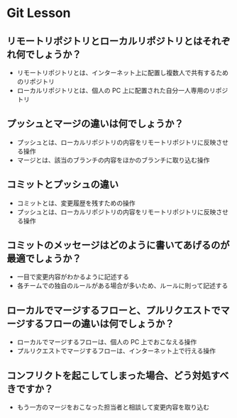 # Git Lesson

## リモートリポジトリとローカルリポジトリとはそれぞれ何でしょうか？

- リモートリポジトリとは、インターネット上に配置し複数人で共有するためのリポジトリ
- ローカルリポジトリとは、個人の PC 上に配置された自分一人専用のリポジトリ

## プッシュとマージの違いは何でしょうか？

- プッシュとは、ローカルリポジトリの内容をリモートリポジトリに反映させる操作
- マージとは、該当のブランチの内容をほかのブランチに取り込む操作

## コミットとプッシュの違い

- コミットとは、変更履歴を残すための操作
- プッシュとは、ローカルリポジトリの内容をリモートリポジトリに反映させる操作

## コミットのメッセージはどのように書いてあげるのが最適でしょうか？

- 一目で変更内容がわかるように記述する
- 各チームでの独自のルールがある場合が多いため、ルールに則って記述する

## ローカルでマージするフローと、プルリクエストでマージするフローの違いは何でしょうか？

- ローカルでマージするフローは、個人の PC 上でおこなえる操作
- プルリクエストでマージするフローは、インターネット上で行える操作

## コンフリクトを起こしてしまった場合、どう対処すべきですか？

- もう一方のマージをおこなった担当者と相談して変更内容を取り込む
